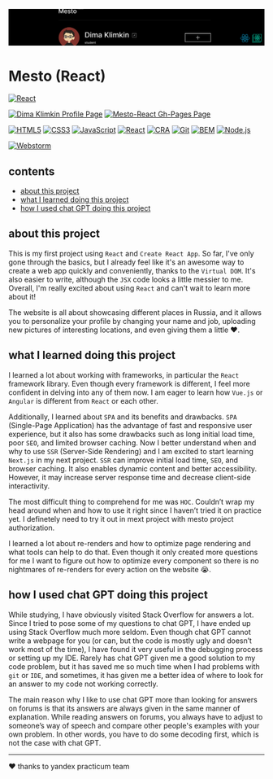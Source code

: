 [![cover](src/images/readme/cover.png)](https://kobewinona.github.io/mesto-react)

# Mesto (React)
[![React](https://img.shields.io/npm/v/react?style=flat-square)](https://www.npmjs.com/package/react)

[![Dima Klimkin Profile Page](https://img.shields.io/badge/Dima_Klimkin-f9f9f9?style=for-the-badge&logoColor=000&logo=github)](https://github.com/kobewinona)
[![Mesto-React Gh-Pages Page](https://img.shields.io/badge/GitHub_Pages-Mesto_React-f9f9f9?style=for-the-badge&logo=githubpages)](https://kobewinona.github.io/mesto-react/)

[![HTML5](https://img.shields.io/badge/HTML5-f9f9f9?style=for-the-badge&logo=HTML5)](https://dev.w3.org/html5/spec-LC/)
[![CSS3](https://img.shields.io/badge/CSS3-f9f9f9?logoColor=264BDC&style=for-the-badge&logo=CSS3)](https://www.w3.org/TR/CSS/#css)
[![JavaScript](https://img.shields.io/badge/JavaScript-f9f9f9?style=for-the-badge&logo=JavaScript)](https://www.javascript.com)
[![React](https://img.shields.io/badge/React-f9f9f9?style=for-the-badge&logo=React)](https://react.dev)
[![CRA](https://img.shields.io/badge/CRA-f9f9f9?style=for-the-badge&logo=createreactapp)](https://create-react-app.dev)
[![Git](https://img.shields.io/badge/Git-f9f9f9?style=for-the-badge&logo=git)](https://git-scm.com) [![BEM](https://img.shields.io/badge/BEM-f9f9f9?logoColor=black&style=for-the-badge&logo=bem)](https://en.bem.info/methodology/)
[![Node.js](https://img.shields.io/badge/Node.js-f9f9f9?style=for-the-badge&logo=Node.js)](https://nodejs.org/en)

[![Webstorm](https://img.shields.io/badge/Webstorm-f9f9f9?style=for-the-badge&logoColor=0066b8&logo=webstorm)](https://www.googleadservices.com/pagead/aclk?sa=L&ai=DChcSEwiojunJrob_AhVBkmYCHUo9CkEYABAAGgJzbQ&ae=2&ohost=www.google.com&cid=CAESbeD2s_3F28tibUacQadmzB0nEItOP3IL0oRLAm8j0strsLviP55uS6YTuBUFZQG24kmk3q8Xv2nuYCUJ8LbmJZMmihBZSh3znKnfbQqjzSE39ZO6EuHtsdu2uToYj-Wqk3zF5I7Z8d7JAC9U89k&sig=AOD64_2Kp70jUNhk8FFzOAXsp6uOTrLJZQ&q&adurl&ved=2ahUKEwjKs-PJrob_AhVRSGwGHayEAzAQ0Qx6BAgJEAE&nis=2&dct=1)

## contents

- [about this project](#about-this-project)
- [what I learned doing this project](#what-I-learned-doing-this-project)
- [how I used chat GPT doing this project](#how-I-used-chat-GPT-doing-this-project)


## about this project

This is my first project using `React` and `Create React App`. So far, I've only gone through the basics, but I already feel like it's an awesome way to create a web app quickly and conveniently, thanks to the `Virtual DOM`. It's also easier to write, although the `JSX` code looks a little messier to me. Overall, I'm really excited about using `React` and can't wait to learn more about it! 

The website is all about showcasing different places in Russia, and it allows you to personalize your profile by
changing your name and job, uploading new pictures of interesting locations, and even giving them a little ❤️.

## what I learned doing this project

I learned a lot about working with frameworks, in particular the `React` framework library. Even though every framework is different, I feel more confident in delving into any of them now. I am eager to learn how `Vue.js` or `Angular` is different from `React` or each other.

Additionally, I learned about `SPA` and its benefits and drawbacks. `SPA` (Single-Page Application) has the advantage of fast and responsive user experience, but it also has some drawbacks such as long initial load time, poor `SEO`, and limited browser caching. Now I better understand when and why to use `SSR` (Server-Side Rendering) and I am excited to start learning `Next.js` in my next project. `SSR` can improve initial load time, `SEO`, and browser caching. It also enables dynamic content and better accessibility. However, it may increase server response time and decrease client-side interactivity.

The most difficult thing to comprehend for me was `HOC`. Couldn’t wrap my head around when and how to use it right since I haven’t tried it on practice yet. I definetely need to try it out in mext project with mesto project authorization.

I learned a lot about re-renders and how to optimize page rendering and what tools can help to do that. Even though it only created more questions for me I want to figure out how to optimize every component so there is no nightmares of re-renders for every action on the website 😭.

## how I used chat GPT doing this project

While studying, I have obviously visited Stack Overflow for answers a lot. Since I tried to pose some of my questions to chat GPT, I have ended up using Stack Overflow much more seldom. Even though chat GPT cannot write a webpage for you (or can, but the code is mostly ugly and doesn’t work most of the time), I have found it very useful in the debugging process or setting up my IDE. Rarely has chat GPT given me a good solution to my code problem, but it has saved me so much time when I had problems with `git` or `IDE`, and sometimes, it has given me a better idea of where to look for an answer to my code not working correctly.

The main reason why I like to use chat GPT more than looking for answers on forums is that its answers are always given in the same manner of explanation. While reading answers on forums, you always have to adjust to someone’s way of speech and compare other people's examples with your own problem. In other words, you have to do some decoding first, which is not the case with chat GPT.

---

&hearts; thanks to yandex practicum team